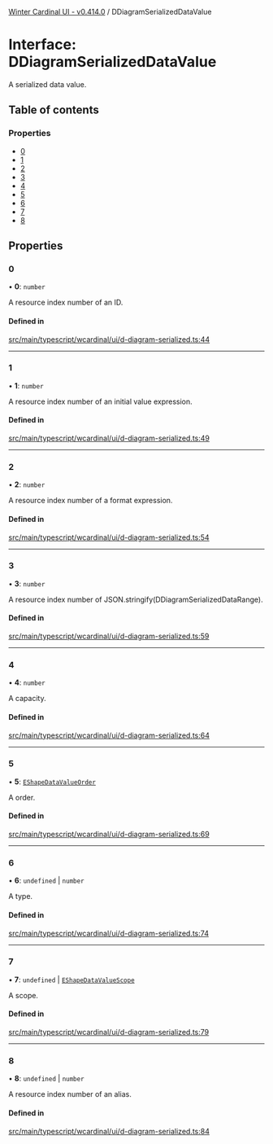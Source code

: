 [Winter Cardinal UI - v0.414.0](../index.md) / DDiagramSerializedDataValue

# Interface: DDiagramSerializedDataValue

A serialized data value.

## Table of contents

### Properties

- [0](DDiagramSerializedDataValue.md#0)
- [1](DDiagramSerializedDataValue.md#1)
- [2](DDiagramSerializedDataValue.md#2)
- [3](DDiagramSerializedDataValue.md#3)
- [4](DDiagramSerializedDataValue.md#4)
- [5](DDiagramSerializedDataValue.md#5)
- [6](DDiagramSerializedDataValue.md#6)
- [7](DDiagramSerializedDataValue.md#7)
- [8](DDiagramSerializedDataValue.md#8)

## Properties

### 0

• **0**: `number`

A resource index number of an ID.

#### Defined in

[src/main/typescript/wcardinal/ui/d-diagram-serialized.ts:44](https://github.com/winter-cardinal/winter-cardinal-ui/blob/v0.414.0/src/main/typescript/wcardinal/ui/d-diagram-serialized.ts#L44)

___

### 1

• **1**: `number`

A resource index number of an initial value expression.

#### Defined in

[src/main/typescript/wcardinal/ui/d-diagram-serialized.ts:49](https://github.com/winter-cardinal/winter-cardinal-ui/blob/v0.414.0/src/main/typescript/wcardinal/ui/d-diagram-serialized.ts#L49)

___

### 2

• **2**: `number`

A resource index number of a format expression.

#### Defined in

[src/main/typescript/wcardinal/ui/d-diagram-serialized.ts:54](https://github.com/winter-cardinal/winter-cardinal-ui/blob/v0.414.0/src/main/typescript/wcardinal/ui/d-diagram-serialized.ts#L54)

___

### 3

• **3**: `number`

A resource index number of JSON.stringify(DDiagramSerializedDataRange).

#### Defined in

[src/main/typescript/wcardinal/ui/d-diagram-serialized.ts:59](https://github.com/winter-cardinal/winter-cardinal-ui/blob/v0.414.0/src/main/typescript/wcardinal/ui/d-diagram-serialized.ts#L59)

___

### 4

• **4**: `number`

A capacity.

#### Defined in

[src/main/typescript/wcardinal/ui/d-diagram-serialized.ts:64](https://github.com/winter-cardinal/winter-cardinal-ui/blob/v0.414.0/src/main/typescript/wcardinal/ui/d-diagram-serialized.ts#L64)

___

### 5

• **5**: [`EShapeDataValueOrder`](../index.md#eshapedatavalueorder)

A order.

#### Defined in

[src/main/typescript/wcardinal/ui/d-diagram-serialized.ts:69](https://github.com/winter-cardinal/winter-cardinal-ui/blob/v0.414.0/src/main/typescript/wcardinal/ui/d-diagram-serialized.ts#L69)

___

### 6

• **6**: `undefined` \| `number`

A type.

#### Defined in

[src/main/typescript/wcardinal/ui/d-diagram-serialized.ts:74](https://github.com/winter-cardinal/winter-cardinal-ui/blob/v0.414.0/src/main/typescript/wcardinal/ui/d-diagram-serialized.ts#L74)

___

### 7

• **7**: `undefined` \| [`EShapeDataValueScope`](../index.md#eshapedatavaluescope)

A scope.

#### Defined in

[src/main/typescript/wcardinal/ui/d-diagram-serialized.ts:79](https://github.com/winter-cardinal/winter-cardinal-ui/blob/v0.414.0/src/main/typescript/wcardinal/ui/d-diagram-serialized.ts#L79)

___

### 8

• **8**: `undefined` \| `number`

A resource index number of an alias.

#### Defined in

[src/main/typescript/wcardinal/ui/d-diagram-serialized.ts:84](https://github.com/winter-cardinal/winter-cardinal-ui/blob/v0.414.0/src/main/typescript/wcardinal/ui/d-diagram-serialized.ts#L84)
